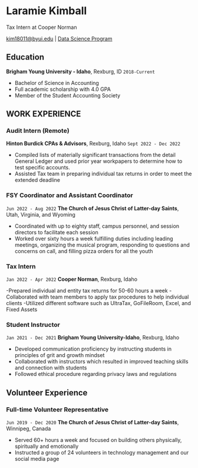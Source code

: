 # Laramie Kimball 
Tax Intern at Cooper Norman

<div id="webaddress">
<a href="kim18011@byui.edu">kim18011@byui.edu</a>
| <a href="https://www.linkedin.com/in/laramie-kimball/">Data Science Program</a>
</div>

<!-- https://www.monique.tech/the-art-of-markdown -->


## Education


__Brigham Young University - Idaho__, Rexburg, ID
`2018-Current`

- Bachelor of Science in Accounting
- Full academic scholarship with 4.0 GPA
- Member of the Student Accounting Society 



## WORK EXPERIENCE 

### Audit Intern (Remote)
__Hinton Burdick CPAs & Advisors__, Rexburg, Idaho
`Sept 2022 - Dec 2022`

- Compiled lists of materially significant transactions from the detail General Ledger and used prior year workpapers to determine how to test specific accounts.
- Assisted Tax team in preparing individual tax returns in order to meet the extended deadline 

### FSY Coordinator and Assistant Coordinator
`Jun 2022 - Aug 2022`
__The Church of Jesus Christ of Latter-day Saints__, Utah, Virginia, and Wyoming

- Coordinated with up to eighty staff, campus personnel, and session directors to facilitate each session 
- Worked over sixty hours a week fulfilling duties including leading meetings, organizing the musical program, responding to questions and concerns on call, and filling pizza orders for all the youth 

### Tax Intern
`Jan 2022 - Apr 2022`
__Cooper Norman__, Rexburg, Idaho

-Prepared individual and entity tax returns for 50-60 hours a week 
-Collaborated with team members to apply tax procedures to help individual clients 
-Utilized different software such as UltraTax, GoFileRoom, Excel, and Fixed Assets 

### Student Instructor
`Jan 2021 - Dec 2021`
__Brigham Young University-Idaho__, Rexburg, Idaho

- Developed communication proficiency by instructing students in principles of grit and growth mindset 
- Collaborated with instructors which resulted in improved teaching skills and connection with students 
- Followed ethical procedure regarding privacy laws and regulations  




## Volunteer Experience

### Full-time Volunteer Representative
`Jun 2019 - Dec 2020`
__The Church of Jesus Christ of Latter-day Saints__, Winnipeg, Canada

- Served 60+ hours a week and focused on building others physically, spiritually and emotionally
- Instructed a group of 24 volunteers in technology management and our social media page 

